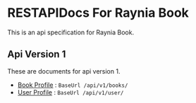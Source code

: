 # RESTAPIDocs For Raynia Book

This is an api specification for Raynia Book.

## Api Version 1

These are documents for api version 1.

* [Book Profile](v1/bookProfile.md) : `BaseUrl /api/v1/books/`
* [User Profile](v1/userProfile.md) : `BaseUrl /api/v1/user/`